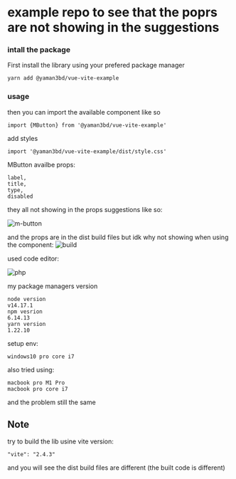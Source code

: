 # example repo to see that the poprs are not showing in the suggestions

### intall the package
First install the library using your prefered package manager
```bash
yarn add @yaman3bd/vue-vite-example
```
### usage
then you can import the available component like so
```vue
import {MButton} from '@yaman3bd/vue-vite-example'
```
add styles
```vue
import '@yaman3bd/vue-vite-example/dist/style.css'
```
MButton availbe props:
```
label,
title,
type,
disabled
```
they all not showing in the props suggestions like so:

![m-button](https://user-images.githubusercontent.com/58285821/149418924-586b1ec6-e2ed-4d1e-a3e4-b8714767f7df.png)

and the props are in the dist build files but idk why not showing when using the component:
![build](https://user-images.githubusercontent.com/58285821/149419086-76f63984-7b50-4611-a8aa-34b0454124a3.png)

used code editor:

![php](https://user-images.githubusercontent.com/58285821/149419416-18e4a5c3-47ca-4df1-9ec6-f33ac9ac5c35.png)


my package managers version
```
node version
v14.17.1
npm vesrion
6.14.13
yarn version
1.22.10
```

setup env:
```
windows10 pro core i7
```
also tried using:
```
macbook pro M1 Pro
macbook pro core i7
```
and the problem still the same


## Note
try to build the lib usine vite version:
```
"vite": "2.4.3"
```
and you will see the dist build files are different (the built code is different)
